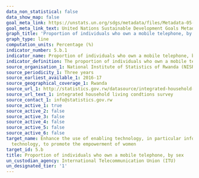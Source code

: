 ```yaml
---
data_non_statistical: false
data_show_map: false
goal_meta_link: https://unstats.un.org/sdgs/metadata/files/Metadata-05-0B-01.pdf
goal_meta_link_text: United Nations Sustainable Development Goals Metadata (PDF 211 KB)
graph_title: 'Proportion of individuals who own a mobile telephone, by sex'
graph_type: line
computation_units: Percentage (%)
indicator_number: 5.b.1
indicator_name: Proportion of individuals who own a mobile telephone, by sex
indicator_definition: The proportion of individuals who own a mobile telephone, by sex is defined as the ‘proportion of individuals who own a mobile telephone, by sex’ 
source_organisation_1: National Institute of Statistics of Rwanda (NISR)
source_periodicity_1: Three years
source_earliest_available_1: 2016-17
source_geographical_coverage_1: Rwanda
source_url_1: http://statistics.gov.rw/datasource/integrated-household-living-conditions-survey-5-eicv-5
source_url_text_1: integrated household living condtions survey
source_contact_1: info@statistics.gov.rw
source_active_1: true
source_active_2: false
source_active_3: false
source_active_4: false
source_active_5: false
source_active_6: false
target_name: Enhance the use of enabling technology, in particular information and communications
  technology, to promote the empowerment of women
target_id: 5.b
title: Proportion of individuals who own a mobile telephone, by sex
un_custodian_agency: International Telecommunication Union (ITU)
un_designated_tier: '1'
---
```

